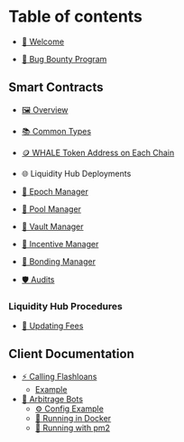 # Table of contents

* [👋 Welcome](./README.md)

[//]: # (* [📜 Abstract]&#40;./gitbook/general/abstract.md&#41;)

[//]: # (* [🚀 White Whale's Vision]&#40;./gitbook/general/vision.md&#41;)

[//]: # (* [🌉 V2 Architecture]&#40;./gitbook/general/architecture.md&#41;)
* [🐞 Bug Bounty Program](./gitbook/general/bug-bounty-program.md)
  
## Smart Contracts

* [🖼 Overview](./gitbook/smart-contracts/overview.md)
* [📚 Common Types](./gitbook/smart-contracts/common-types/overview.md)
* [🪙 WHALE Token Address on Each Chain](./gitbook/smart-contracts/assets/denoms.md)
* 🌐 Liquidity Hub Deployments

* [💱 Epoch Manager](./gitbook/smart-contracts/liquidity-hub/pool-network/overview.md)
* [💱 Pool Manager](./gitbook/smart-contracts/liquidity-hub/pool-network/overview.md)
* [💱 Vault Manager](./gitbook/smart-contracts/liquidity-hub/pool-network/overview.md)
* [💱 Incentive Manager](./gitbook/smart-contracts/liquidity-hub/pool-network/overview.md)
* [💱 Bonding Manager](./gitbook/smart-contracts/liquidity-hub/pool-network/overview.md)

* [🛡️ Audits](./gitbook/smart-contracts/audits.md)

### Liquidity Hub Procedures

* [🤑 Updating Fees](./gitbook/smart-contracts/procedures/update-fees.md)

## Client Documentation
* [⚡ Calling Flashloans](./gitbook/client-docs/flashloan.md)
  * [Example](./gitbook/client-docs/flashloan_example.md)
* [🤖 Arbitrage Bots](./gitbook/client-docs/arbitrage_bots.md)
  * [⚙️   Config Example](./gitbook//client-docs//configexample.md)
  * [🐳 Running in Docker](./gitbook//client-docs//docker_deployment_bots.md)
  * [👤 Running with pm2](./gitbook//client-docs//pm2_deployment_bots.md)

